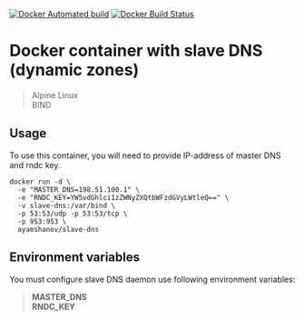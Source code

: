 [![Docker Automated build](https://img.shields.io/docker/automated/ayamshanov/slave-dns.svg)]()
[![Docker Build Status](https://img.shields.io/docker/build/ayamshanov/slave-dns.svg)]()

# Docker container with slave DNS (dynamic zones)

> Alpine Linux  
> BIND

## Usage

To use this container, you will need to provide IP-address of master DNS and rndc key.

```
docker run -d \
  -e "MASTER_DNS=198.51.100.1" \
  -e "RNDC_KEY=YW5vdGhlci1zZWNyZXQtbWFzdGVyLWtleQ==" \
  -v slave-dns:/var/bind \
  -p 53:53/udp -p 53:53/tcp \
  -p 953:953 \
  ayamshanov/slave-dns
```

## Environment variables

You must configure slave DNS daemon use following environment variables:

> **MASTER_DNS**  
> **RNDC_KEY**  

